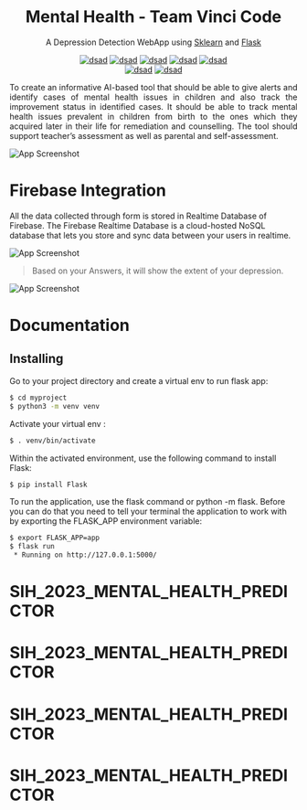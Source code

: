
<p align="center">
  <a>
    <h1 align="center">Mental Health - Team Vinci Code</h1>
    <p align="center">A Depression Detection WebApp using <a href="https://scikit-learn.org/stable/">Sklearn</a> and <a href="https://flask.palletsprojects.com/en/2.0.x/">Flask</a></p>
  </a>
</p>

<div align="center">

[![dsad](https://img.shields.io/badge/python-2.8.2-blueviolet.svg?style=for-the-badge)](https://www.python.org/)
[![dsad](https://img.shields.io/badge/Gunicorn-server-brightgreen.svg?style=for-the-badge)](https://gunicorn.org/)
[![dsad](https://img.shields.io/badge/Flask-Deployment-brightgreen.svg?style=for-the-badge)](https://flask.palletsprojects.com/en/2.0.x/)
[![dsad](https://img.shields.io/badge/Javascript-Website-brightgreen.svg?style=for-the-badge)](https://developer.mozilla.org/en-US/docs/Web/JavaScript)
[![dsad](https://img.shields.io/badge/Sklearn-Training-brightgreen.svg?style=for-the-badge)](https://scikit-learn.org/stable/)    
[![dsad](https://img.shields.io/badge/Panda-Data_Analysis-brightgreen.svg?style=for-the-badge)](https://www.w3schools.com/python/pandas/default.asp)
[![dsad](https://img.shields.io/badge/Firebase-Realtime_Database-brightgreen.svg?style=for-the-badge)](https://firebase.google.com/?gclid=CjwKCAiAjoeRBhAJEiwAYY3nDB14zlhMZWk1DwLCUqBAe2-NluQew_fKtIZEzNfYav_C-MzRxPDOPhoC-RUQAvD_BwE&gclsrc=aw.ds)

    
</div>

<div style="text-align: justify">
    
To create an informative AI-based tool that should be able to give alerts and identify cases of mental health issues in children and also track the improvement status in identified cases. It should be able to track mental health issues prevalent in children from birth to the ones which they acquired later in their life for remediation and counselling. The tool should support teacher’s assessment as well as parental and self-assessment.
    
</div>

![App Screenshot](Screenshots/Result.png)

<p align="center">
  <a>
    <h1 align="left">Firebase Integration</h1>
    <p align="left">All the data collected through form is stored in Realtime Database of Firebase. The Firebase Realtime Database is a cloud-hosted NoSQL database that lets you store and sync data between your users in realtime.</p>
  </a>
</p>

![App Screenshot](Screenshots/Firebase.png)

> Based on your Answers, it will show the extent of your depression. 

![App Screenshot](Screenshots/Questions.png)


# Documentation

## Installing

Go to your project directory and create a virtual env to run flask app:

```sh
$ cd myproject
$ python3 -m venv venv
```
Activate your virtual env :

```sh
$ . venv/bin/activate
```
Within the activated environment, use the following command to install Flask:

```sh
$ pip install Flask
```
To run the application, use the flask command or python -m flask. Before you can do that you need to tell your terminal the application to work with by exporting the FLASK_APP environment variable:

```sh
$ export FLASK_APP=app
$ flask run
 * Running on http://127.0.0.1:5000/
```
# SIH_2023_MENTAL_HEALTH_PREDICTOR
# SIH_2023_MENTAL_HEALTH_PREDICTOR
# SIH_2023_MENTAL_HEALTH_PREDICTOR
# SIH_2023_MENTAL_HEALTH_PREDICTOR
